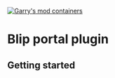 [![Garry's mod containers](https://i.imgur.com/pMpYgEB.png "Garry's mod containers")][blip]

# Blip portal plugin

## Getting started



[blip]: https://blip.ai